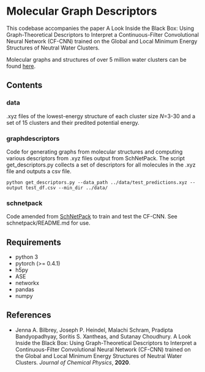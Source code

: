 # Molecular Graph Descriptors

This codebase accompanies the paper A Look Inside the Black Box: Using Graph-Theoretical Descriptors to Interpret a Continuous-Filter Convolutional Neural Network (CF-CNN) trained on the Global and Local Minimum Energy Structures of Neutral Water Clusters.

Molecular graphs and structures of over 5 million water clusters can be found [here](https://sites.uw.edu/wdbase/).

## Contents

### data

.xyz files of the lowest-energy structure of each cluster size *N*=3-30 and a set of 15 clusters and their predited potential energy.

### graphdescriptors

Code for generating graphs from molecular structures and computing various descriptors from .xyz files output from SchNetPack. The script get_descriptors.py collects a set of descriptors for all molecules in the .xyz file and outputs a csv file.

```
python get_descriptors.py --data_path ../data/test_predictions.xyz --output test_df.csv --min_dir ../data/
```

### schnetpack

Code amended from [SchNetPack](https://github.com/atomistic-machine-learning/schnetpack) to train and test the CF-CNN. See schnetpack/README.md for use.

## Requirements

* python 3
* pytorch (>= 0.4.1)
* h5py
* ASE
* networkx
* pandas
* numpy

## References

* Jenna A. Bilbrey, Joseph P. Heindel, Malachi Schram, Pradipta Bandyopadhyay, Soritis S. Xantheas, and Sutanay Choudhury. A Look Inside the Black Box: Using Graph-Theoretical Descriptors to Interpret a Continuous-Filter Convolutional Neural Network (CF-CNN) trained on the Global and Local Minimum Energy Structures of Neutral Water Clusters. *Journal of Chemical Physics*, **2020**.

